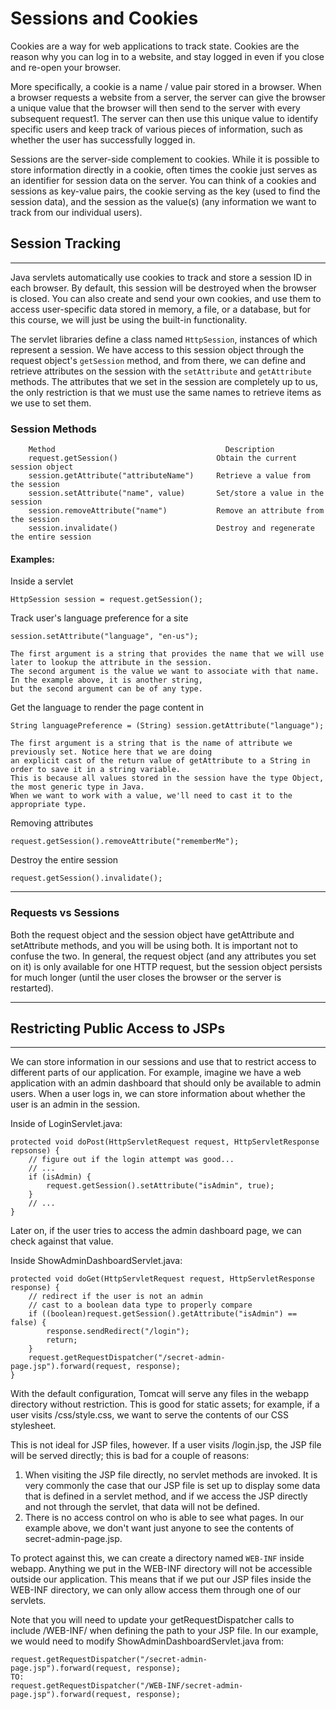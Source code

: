 # Sessions and Cookies
Cookies are a way for web applications to track state. Cookies are the reason why you can log in to a website, and stay logged in even if you close and re-open your browser.

More specifically, a cookie is a name / value pair stored in a browser. When a browser requests a website from a server, the server can give the browser a unique value that the browser will then send to the server with every subsequent request1. The server can then use this unique value to identify specific users and keep track of various pieces of information, such as whether the user has successfully logged in.

Sessions are the server-side complement to cookies. While it is possible to store information directly in a cookie, often times the cookie just serves as an identifier for session data on the server. You can think of a cookies and sessions as key-value pairs, the cookie serving as the key (used to find the session data), and the session as the value(s) (any information we want to track from our individual users).

## Session Tracking
<hr>
Java servlets automatically use cookies to track and store a session ID in each browser. By default, this session will be destroyed when the browser is closed. You can also create and send your own cookies, and use them to access user-specific data stored in memory, a file, or a database, but for this course, we will just be using the built-in functionality.

The servlet libraries define a class named `HttpSession`, instances of which represent a session. We have access to this session object through the request object's `getSession` method, and from there, we can define and retrieve attributes on the session with the `setAttribute` and `getAttribute` methods. The attributes that we set in the session are completely up to us, the only restriction is that we must use the same names to retrieve items as we use to set them.

### Session Methods

        Method 	                                    Description
        request.getSession()                      Obtain the current session object
        session.getAttribute("attributeName")     Retrieve a value from the session
        session.setAttribute("name", value)       Set/store a value in the session
        session.removeAttribute("name")           Remove an attribute from the session
        session.invalidate()                      Destroy and regenerate the entire session

#### Examples:
Inside a servlet

`HttpSession session = request.getSession();`

Track user's language preference for a site

`session.setAttribute("language", "en-us");`

    The first argument is a string that provides the name that we will use later to lookup the attribute in the session. 
    The second argument is the value we want to associate with that name. In the example above, it is another string, 
    but the second argument can be of any type.

Get the language to render the page content in

`String languagePreference = (String) session.getAttribute("language");`

    The first argument is a string that is the name of attribute we previously set. Notice here that we are doing 
    an explicit cast of the return value of getAttribute to a String in order to save it in a string variable. 
    This is because all values stored in the session have the type Object, the most generic type in Java. 
    When we want to work with a value, we'll need to cast it to the appropriate type.

Removing attributes

`request.getSession().removeAttribute("rememberMe");`

Destroy the entire session

`request.getSession().invalidate();`

<hr>

### Requests vs Sessions
Both the request object and the session object have getAttribute and setAttribute methods, and you will be using both. It is important not to confuse the two. In general, the request object (and any attributes you set on it) is only available for one HTTP request, but the session object persists for much longer (until the user closes the browser or the server is restarted).
<hr>

## Restricting Public Access to JSPs
<hr>
We can store information in our sessions and use that to restrict access to different parts of our application. For example, imagine we have a web application with an admin dashboard that should only be available to admin users. When a user logs in, we can store information about whether the user is an admin in the session.

Inside of LoginServlet.java:

    protected void doPost(HttpServletRequest request, HttpServletResponse repsonse) {
        // figure out if the login attempt was good...
        // ...
        if (isAdmin) {
            request.getSession().setAttribute("isAdmin", true);
        }
        // ...
    }
Later on, if the user tries to access the admin dashboard page, we can check against that value.

Inside ShowAdminDashboardServlet.java:

    protected void doGet(HttpServletRequest request, HttpServletResponse response) {
        // redirect if the user is not an admin
        // cast to a boolean data type to properly compare
        if ((boolean)request.getSession().getAttribute("isAdmin") == false) {
            response.sendRedirect("/login");
            return;
        }
        request.getRequestDispatcher("/secret-admin-page.jsp").forward(request, response);
    }
With the default configuration, Tomcat will serve any files in the webapp directory without restriction. This is good for static assets; for example, if a user visits /css/style.css, we want to serve the contents of our CSS stylesheet.

This is not ideal for JSP files, however. If a user visits /login.jsp, the JSP file will be served directly; this is bad for a couple of reasons:

1. When visiting the JSP file directly, no servlet methods are invoked. It is very commonly the case that our JSP file is set up to display some data that is defined in a servlet method, and if we access the JSP directly and not through the servlet, that data will not be defined.
2. There is no access control on who is able to see what pages. In our example above, we don't want just anyone to see the contents of secret-admin-page.jsp.

To protect against this, we can create a directory named `WEB-INF` inside webapp. Anything we put in the WEB-INF directory will not be accessible outside our application. This means that if we put our JSP files inside the WEB-INF directory, we can only allow access them through one of our servlets.

Note that you will need to update your getRequestDispatcher calls to include /WEB-INF/ when defining the path to your JSP file. In our example, we would need to modify ShowAdminDashboardServlet.java from:

    request.getRequestDispatcher("/secret-admin-page.jsp").forward(request, response);
    TO:
    request.getRequestDispatcher("/WEB-INF/secret-admin-page.jsp").forward(request, response);
